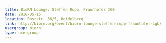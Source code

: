 ```yaml
---
title: BioRN Lounge: Steffen Rupp, Fraunhofer IGB
date: 2018-05-15
location: Poststr. 36/5, Heidelberg
link: http://biorn.org/event/biorn-lounge-steffen-rupp-fraunhofer-igb/
usergroup: biorn
type: usergroup
---
```

